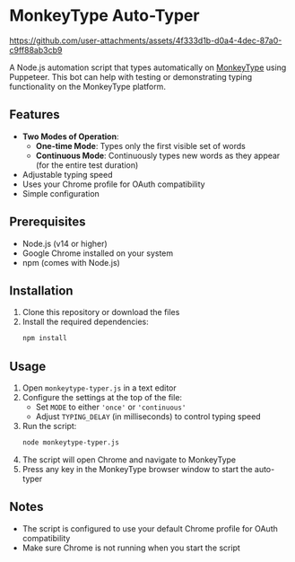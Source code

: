 # MonkeyType Auto-Typer




https://github.com/user-attachments/assets/4f333d1b-d0a4-4dec-87a0-c9ff88ab3cb9




A Node.js automation script that types automatically on [MonkeyType](https://monkeytype.com/) using Puppeteer. This bot can help with testing or demonstrating typing functionality on the MonkeyType platform.

## Features

- **Two Modes of Operation**:
  - **One-time Mode**: Types only the first visible set of words
  - **Continuous Mode**: Continuously types new words as they appear (for the entire test duration)
- Adjustable typing speed
- Uses your Chrome profile for OAuth compatibility
- Simple configuration

## Prerequisites

- Node.js (v14 or higher)
- Google Chrome installed on your system
- npm (comes with Node.js)

## Installation

1. Clone this repository or download the files
2. Install the required dependencies:
   ```bash
   npm install
   ```

## Usage

1. Open `monkeytype-typer.js` in a text editor
2. Configure the settings at the top of the file:
   - Set `MODE` to either `'once'` or `'continuous'`
   - Adjust `TYPING_DELAY` (in milliseconds) to control typing speed
3. Run the script:
   ```bash
   node monkeytype-typer.js
   ```
4. The script will open Chrome and navigate to MonkeyType
5. Press any key in the MonkeyType browser window to start the auto-typer

## Notes

- The script is configured to use your default Chrome profile for OAuth compatibility
- Make sure Chrome is not running when you start the script

